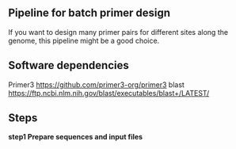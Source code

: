 ## Pipeline for batch primer design
If you want to design many primer pairs for different sites along the genome, this pipeline might be a good choice.


## Software dependencies
Primer3 <https://github.com/primer3-org/primer3>
blast <https://ftp.ncbi.nlm.nih.gov/blast/executables/blast+/LATEST/>

## Steps

**step1 Prepare sequences and input files**

